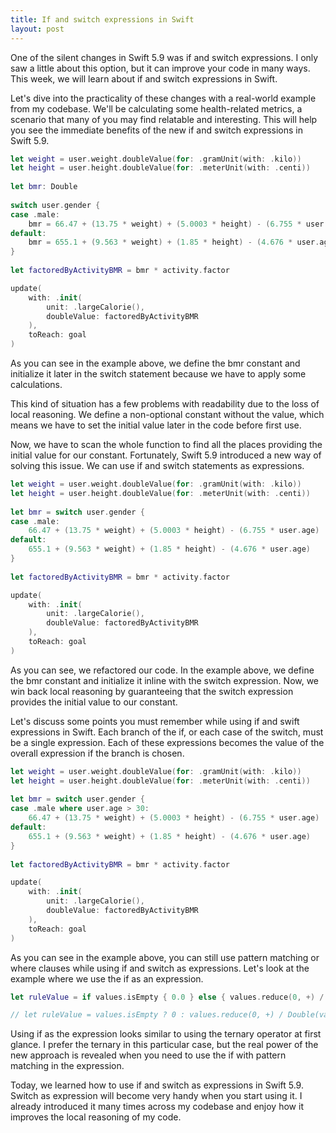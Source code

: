 ```yaml
---
title: If and switch expressions in Swift
layout: post
---
```


One of the silent changes in Swift 5.9 was if and switch expressions. I only saw a little about this option, but it can improve your code in many ways. This week, we will learn about if and switch expressions in Swift.

Let's dive into the practicality of these changes with a real-world example from my codebase. We'll be calculating some health-related metrics, a scenario that many of you may find relatable and interesting. This will help you see the immediate benefits of the new if and switch expressions in Swift 5.9.

```swift
let weight = user.weight.doubleValue(for: .gramUnit(with: .kilo))
let height = user.height.doubleValue(for: .meterUnit(with: .centi))
        
let bmr: Double
        
switch user.gender {
case .male:
    bmr = 66.47 + (13.75 * weight) + (5.0003 * height) - (6.755 * user.age)
default:
    bmr = 655.1 + (9.563 * weight) + (1.85 * height) - (4.676 * user.age)
}
        
let factoredByActivityBMR = bmr * activity.factor

update(
    with: .init(
        unit: .largeCalorie(),
        doubleValue: factoredByActivityBMR
    ), 
    toReach: goal
)
```

As you can see in the example above, we define the bmr constant and initialize it later in the switch statement because we have to apply some calculations.

This kind of situation has a few problems with readability due to the loss of local reasoning. We define a non-optional constant without the value, which means we have to set the initial value later in the code before first use. 

Now, we have to scan the whole function to find all the places providing the initial value for our constant. Fortunately, Swift 5.9 introduced a new way of solving this issue. We can use if and switch statements as expressions.

```swift
let weight = user.weight.doubleValue(for: .gramUnit(with: .kilo))
let height = user.height.doubleValue(for: .meterUnit(with: .centi))
        
let bmr = switch user.gender {
case .male:
    66.47 + (13.75 * weight) + (5.0003 * height) - (6.755 * user.age)
default:
    655.1 + (9.563 * weight) + (1.85 * height) - (4.676 * user.age)
}
        
let factoredByActivityBMR = bmr * activity.factor

update(
    with: .init(
        unit: .largeCalorie(),
        doubleValue: factoredByActivityBMR
    ),
    toReach: goal
)
```

As you can see, we refactored our code. In the example above, we define the bmr constant and initialize it inline with the switch expression. Now, we win back local reasoning by guaranteeing that the switch expression provides the initial value to our constant.

Let's discuss some points you must remember while using if and swift expressions in Swift. Each branch of the if, or each case of the switch, must be a single expression. Each of these expressions becomes the value of the overall expression if the branch is chosen.

```swift
let weight = user.weight.doubleValue(for: .gramUnit(with: .kilo))
let height = user.height.doubleValue(for: .meterUnit(with: .centi))
        
let bmr = switch user.gender {
case .male where user.age > 30:
    66.47 + (13.75 * weight) + (5.0003 * height) - (6.755 * user.age)
default:
    655.1 + (9.563 * weight) + (1.85 * height) - (4.676 * user.age)
}
        
let factoredByActivityBMR = bmr * activity.factor

update(
    with: .init(
        unit: .largeCalorie(),
        doubleValue: factoredByActivityBMR
    ),
    toReach: goal
)
```

As you can see in the example above, you can still use pattern matching or where clauses while using if and switch as expressions. Let's look at the example where we use the if as an expression.

```swift
let ruleValue = if values.isEmpty { 0.0 } else { values.reduce(0, +) / Double(values.count) }

// let ruleValue = values.isEmpty ? 0 : values.reduce(0, +) / Double(values.count)
```

Using if as the expression looks similar to using the ternary operator at first glance. I prefer the ternary in this particular case, but the real power of the new approach is revealed when you need to use the if with pattern matching in the expression.

> 

Today, we learned how to use if and switch as expressions in Swift 5.9. Switch as expression will become very handy when you start using it. I already introduced it many times across my codebase and enjoy how it improves the local reasoning of my code.
